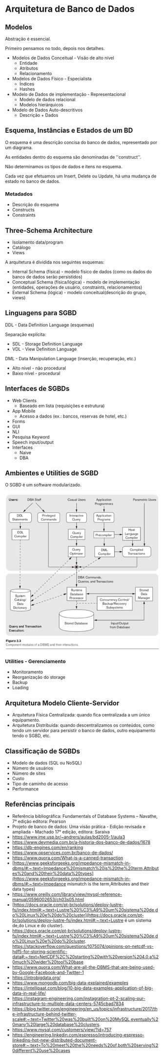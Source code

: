# Arquitetura de Banco de Dados

## Modelos

Abstração é essencial.

Primeiro pensamos no todo, depois nos detalhes.

* Modelos de Dados Conceitual - Visão de alto nível
  * Entidade
  * Atributos
  * Relacionamento
* Modelos de Dados Físico - Especialista
  * Índices
  * Hashes
* Modelo de Dados de implementação - Representacional
  * Modelo de dados relacional
  * Modelos hierárquicos
* Modelo de Dados Auto-descritivos
  * Descrição + Dados

## Esquema, Instâncias e Estados de um BD

O esquema é uma descrição concisa do banco de dados, representado por um diagrama.

As entidades dentro do esquema são denominadas de ''construct''.

Não determinamos os tipos de dados e itens no esquema.

Cada vez que efetuamos um Insert, Delete ou Update, há uma mudança de estado no banco de dados.

### Metadados

* Descrição do esquema
* Constructs
* Constraints

## Three-Schema Architecture

* Isolamento data/program
* Catálogo
* Views

A arquitetura é dividida nos seguintes esquemas:

* Internal Schema (física) - modelo físico de dados (como os dados do banco de dados serão persistidos)
* Conceptual Schema (física/lógica) - modelo de implementação (entidades, operações de usuário, constraints, relacionamentos)
* External Schema (lógica) - modelo conceitual(descrição do grupo, views)

## Linguagens para SGBD

DDL - Data Definition Language (esquemas)

Separação explícita:

* SDL - Storage Definition Language
* VDL - View Definition Language

DML - Data Manipulation Language (inserção, recuperação, etc.)

* Alto nível - não procedural
* Baixo nível - procedural

## Interfaces de SGBDs

* Web Clients
  * Baseado em lista (requisições e estrutura)
* App Mobile
  * Acesso a dados (ex.: bancos, reservas de hotel, etc.)
* Forms
* GUI
* NLI
* Pesquisa Keyword
* Speech input/output
* Interfaces
  * Naive
  * DBA

## Ambientes e Utilities de SGBD

O SGBD é um software modularizado.

![sgbd.png](Imagens/sgbd.png)

 ### Utilities - Gerenciamento

* Monitoramento
* Reorganização do storage
* Backup
* Loading

## Arquitetura Modelo Cliente-Servidor

* Arquitetura Física Centralizada: quando fica centralizada a um único equipamento. 
* Arquitetura Distribuída: quando descentralizamos os conteúdos, como tendo um servidor para persistir o banco de dados, outro equipamento tendo o SGBD, etc.

## Classificação de SGBDs

* Modelo de dados (SQL ou NoSQL)
* Número de usuários
* Número de sites
* Custo
* Tipo de caminho de acesso
* Performance

## Referências principais

- Referência bibliográfica: Fundamentals of Database Systems – Navathe, 7° edição editora: Pearson 
- Projeto de banco de dados: Uma visão prática - Edição revisada e ampliada - Machado 17° edição, editora: Saraiva
- https://www.ime.usp.br/~andrers/aulas/bd2005-1/aula3
- https://www.devmedia.com.br/a-historia-dos-banco-de-dados/1678
- https://db-engines.com/en/ranking
- https://www.opservices.com.br/banco-de-dados/
- https://www.quora.com/What-is-a-canned-transaction
- [https://www.geeksforgeeks.org/impedance-mismatch-in-dbms/#:~:text=Impedance%20mismatch%20is%20the%20term,Attributes%20and%20their%20data%20types](https://www.geeksforgeeks.org/impedance-mismatch-in-dbms/#:~:text=Impedance mismatch is the term,Attributes and their data types)
- https://www.oreilly.com/library/view/mysql-reference-manual/0596002653/ch03s05.html
- [https://docs.oracle.com/pt-br/solutions/deploy-lustre-fs/index.html#:~:text=Lustre%20%C3%A9%20um%20sistema%20de,do%20Linux%20e%20do%20cluster](https://docs.oracle.com/pt-br/solutions/deploy-lustre-fs/index.html#:~:text=Lustre é um sistema de,do Linux e do cluster).
- https://docs.oracle.com/pt-br/solutions/deploy-lustre-fs/index.html#:~:text=Lustre%20%C3%A9%20um%20sistema%20de,do%20Linux%20e%20do%20cluster.
  https://stackoverflow.com/questions/1075074/opinions-on-netcdf-vs-hdf5-for-storing-scientific-data#:~:text=NetCDF%2C%20starting%20with%20version%204.0,a%20much%20wider%20tool%20base
- https://www.quora.com/What-are-all-the-DBMS-that-are-being-used-by-Google-Facebook-and-Twitter-1
- https://introbigdata.org/
- https://www.mongodb.com/big-data-explained/examples
- https://intellipaat.com/blog/10-big-data-examples-application-of-big-data-in-real-life/
- https://instagram-engineering.com/instagration-pt-2-scaling-our-infrastructure-to-multiple-data-centers-5745cbad7834
- https://blog.twitter.com/engineering/en_us/topics/infrastructure/2017/the-infrastructure-behind-twitter-scale#:~:text=Twitter%20was%20built%20on%20MySQL,eventually%20many%20large%20database%20clusters.
- https://www.mysql.com/customers/view/?id=757
- https://engineering.linkedin.com/espresso/introducing-espresso-linkedins-hot-new-distributed-document-store#:~:text=To%20meet%20the%20needs%20of,both%20serving%20different%20use%20cases







